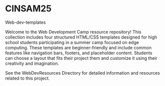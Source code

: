 # CINSAM25
Web-dev-templates

Welcome to the Web Development Camp resource repository! This collection includes four structured HTML/CSS templates designed for high school students participating in a summer camp focused on edge computing.
These templates are beginner-friendly and include common features like navigation bars, footers, and placeholder content. Students can choose a layout that fits their project them and customize it using their creativity and imagination. 

See the WebDevResources Directory for detailed information and resources related to this project. 
